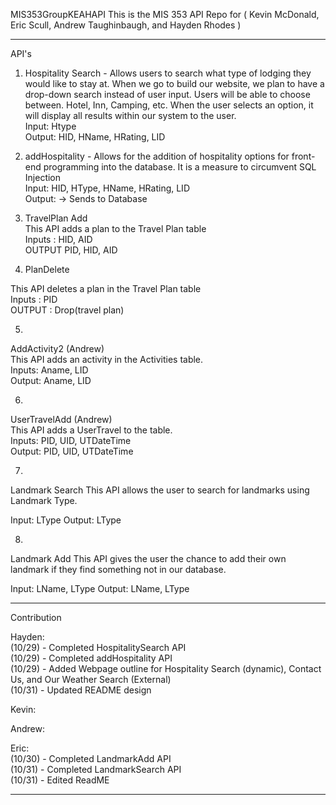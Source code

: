 MIS353GroupKEAHAPI
This is the MIS 353 API Repo for ( Kevin McDonald, Eric Scull, Andrew Taughinbaugh, and Hayden Rhodes )
*********************************************************************************************************************************************
API's<br>

1. Hospitality Search - Allows users to search what type of lodging they would like to stay at.  When we go to build our website, we plan to have a drop-down search instead of user input.  Users will be able to choose between. Hotel, Inn, Camping, etc. When the user selects an option, it will display all results within our system to the user.<br>
Input: Htype<br>
Output: HID, HName, HRating, LID<br>

3. addHospitality - Allows for the addition of hospitality options for front-end programming into the database.  It is a measure to circumvent SQL Injection<br>
Input: HID, HType, HName, HRating, LID<br>
Output: -> Sends to Database <br>

5. TravelPlan Add<br>
This API adds a plan to the Travel Plan table<br>
Inputs : HID, AID<br>
OUTPUT PID, HID, AID<br>

4. PlanDelete<br>

This API deletes a plan in the Travel Plan table<br>
Inputs : PID<br>
OUTPUT : Drop(travel plan)<br>

5.
AddActivity2 (Andrew)<br>
This API adds an activity in the Activities table.<br>
Inputs: Aname, LID<br>
Output: Aname, LID<br>

6.
UserTravelAdd (Andrew)<br>
This API adds a UserTravel to the table.<br>
Inputs: PID, UID, UTDateTime<br>
Output: PID, UID, UTDateTime<br>

7.
Landmark Search
This API allows the user to search for landmarks using Landmark Type.

Input: LType
Output: LType

8.
Landmark Add
This API gives the user the chance to add their own landmark if they find something not in our database. 

Input: LName, LType
Output: LName, LType


*********************************************************************************************************************************************
Contribution<br>

Hayden:<br>
(10/29) - Completed HospitalitySearch API<br>
(10/29) - Completed addHospitality API<br>
(10/29) - Added Webpage outline for Hospitality Search (dynamic), Contact Us, and Our Weather Search (External)<br>
(10/31) - Updated README design<br>

Kevin:<br>

Andrew:<br>

Eric:<br>
(10/30) - Completed LandmarkAdd API<br>
(10/31) - Completed LandmarkSearch API<br>
(10/31) - Edited ReadME

*********************************************************************************************************************************************

